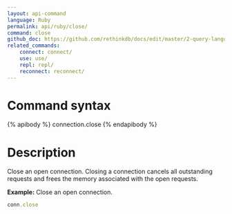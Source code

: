```yaml
---
layout: api-command 
language: Ruby
permalink: api/ruby/close/
command: close 
github_doc: https://github.com/rethinkdb/docs/edit/master/2-query-language/api/ruby/accessing-rql/close.md
related_commands:
    connect: connect/
    use: use/
    repl: repl/
    reconnect: reconnect/
---
```


# Command syntax #

{% apibody %}
connection.close
{% endapibody %}

# Description #

Close an open connection. Closing a connection cancels all outstanding requests and frees
the memory associated with the open requests.

__Example:__ Close an open connection.

```rb
conn.close
```


